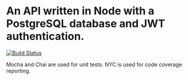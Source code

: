 # An API written in Node with a PostgreSQL database and JWT authentication.

[![Build Status](https://travis-ci.org/ebcp-dev/api.svg?branch=master)](https://travis-ci.org/ebcp-dev/api)

Mocha and Chai are used for unit tests. NYC is used for code coverage reporting.
